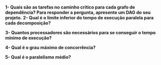 **1- Quais são as tarefas no caminho crítico para cada grafo de dependência? Para responder a pergunta, apresente um DAG do seu projeto.**
**2- Qual é o limite inferior do tempo de execução paralela para cada decomposição?**

**3- Quantos processadores são necessários para se conseguir o tempo mínimo de execução?**

**4- Qual é o grau máximo de concorrência?**

**5- Qual é o paralelismo médio?**
